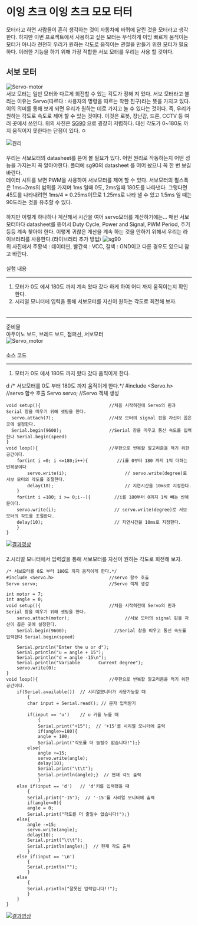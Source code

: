 # 이잉 츠크 이잉 츠크 모모 터터
모터라고 하면 사람들이 흔히 생각하는 것이 자동차에 바퀴에 달린 것을 모터라고 생각한다.
하지만 이번 프로젝트에서 사용하고 싶은 모터는 무식하게 이잉 빠르게 움직이는 모터가 아니라 천천히 우리가 원하는 각도로 움직이는
관절을 만들기 위한 모터가 필요하다. 이러한 기능을 하기 위해 가장 적합한 서보 모터를 우리는 사용 할 것이다. 
　  
## 서보 모터  
![Servo-motor](img/서보모터.PNG)  
서보 모터는 일반 모터와 다르게 회전할 수 있는 각도가 정해 져 있다. 서보 모터라고 불리는 이유는 
Servo(따르다 : 사용자의 명령을 따르는 착한 친구)라는 뜻을 가지고 있다. 이의 의미를 통해 보게 되면
우리가 원하는 데로 가지고 놀 수 있다는 것이다. 즉, 우리가 원하는 각도로 속도로 제어 할 수 있는 것이다.
이것은 로봇, 장난감, 드론, CCTV 등 여러 곳에서 쓰인다. 위의 사진은 [SG90](http://mechasolution.com/shop/goods/goods_view.php?goodsno=586229&category=) 으로 굉장히 저렴하다.
대신 각도가 0~180도 까지 움직이지 못한다는 단점이 있다.  ㅇ
　  

![원리](img/원리.PNG)  
　  
우리는 서보모터의 datasheet를 뜯어 볼 필요가 있다. 어떤 원리로 작동하는지 어떤 성능을 가지는지 꼭 알아야한다. 폴더에 sg90의 datasheet
를 여어 놨으니 꼭 한 번 보길 바란다.  
데이터 시트를 보면 PWM을 사용하여 서보모터를 제어 할 수 있다. 서보모터의 펄스폭은 1ms~2ms의 범위를 가지며 1ms 일때 0도, 2ms일때 180도를 나타낸다. 
그렇다면 45도를 나타내려면 1ms/4 = 0.25ms이므로 1.25ms로 나타 낼 수 있고 1.5ms 일 때는 90도라는 것을 유추할 수 있다.  
　  
하지만 이렇게 하나하나 계산해서 시간을 여어 servo모터를 계산하기에는... 매번 서보 모터마다 datasheet를 뜯어서 Duty Cycle, Power and Signal, PWM Period, 주기 등등 계속 찾아야 한다. 이렇게 귀찮은 계산을 계속 하는 것을 안하기 위해서 우리는 라이브러리를 사용한다.(라이브러리 추가 방법) 
![sg90](img/SERVO.PNG)  
위 사진에서 주황색 : 데이터핀, 빨간색 : VCC, 갈색 : GND이고 다른 경우도 있으니 참고 바란다.  
　  
실험 내용
***
1. 모터가 0도 에서 180도 까지 계속 왔다 갔다 하게 하여 어디 까지 움직이는지 확인한다.  
2. 시리얼 모니터에 입력을 통해 서보모터를 자신이 원하는 각도로 회전해 보자.  
　  
***
준비물  
아두이노 보드, 브레드 보드, 점퍼선, 서보모터  
![Servo_motor](img/Servo_motor.PNG)    
　  
소스 코드  

***  
1. 모터가 0도 에서 180도 까지 왔다 갔다 움직이게 한다.   

  
d
    /* 서보모터를 0도 부터 180도 까지 움직이게 한다.*/
    #include <Servo.h>                     //servo 함수 호출
    Servo servo;                           //Servo 객체 생성
                                           
    
    void setup(){                          //처음 시작히전에 Servo의 핀과 Serial 창을 띠우기 위해 셋팅을 한다.
      servo.attach(7);                     //서보 모터의 signal 핀을 자신이 꼽은 곳에 설정한다.
      Serial.begin(9600);                  //Serial 창을 띠우고 통신 속도를 입력한다 Serial.begin(speed)
    }
    void loop(){                           //무한으로 반복할 알고리즘을 적기 위한 공간이다.
        for(int i =0; i <=180;i++){           //i를 0부터 180 까지 1씩 더하는 반복문이다
            servo.write(i);                      // servo.write(degree)로 서보 모터의 각도를 조절한다.
            delay(10);                           // 지연시간을 10ms로 지정한다.
        }
        for(int i =180; i >= 0;i--){         //i를 180부터 0까지 1씩 빼는 반복문이다.
        servo.write(i);                      // servo.write(degree)로 서보 모터의 각도를 조절한다.
        delay(10);                           // 지연시간을 10ms로 지정한다.
        }
    }
      
[![결과영상](../servo_motor/img/otto-diy.PNG)](https://www.youtube.com/watch?v=oMY6p6zNqz4)  
　  
2.시리얼 모니터에서 입력값을 통해 서보모터를 자신이 원하는 각도로 회전해 보자.  
      
    /* 서보모터를 0도 부터 180도 까지 움직이게 한다.*/
    #include <Servo.h>                     //servo 함수 호출
    Servo servo;                           //Servo 객체 생성

    int motor = 7;                                   
    int angle = 0;
    void setup(){                          //처음 시작히전에 Servo의 핀과 Serial 창을 띠우기 위해 셋팅을 한다.
        servo.attach(motor);                     //서보 모터의 signal 핀을 자신이 꼽은 곳에 설정한다.
        Serial.begin(9600);                  //Serial 창을 띠우고 통신 속도를 입력한다 Serial.begin(speed)
  
        Serial.println("Enter the u or d");
        Serial.println("u = angle + 15");
        Serial.println("d = angle -15\n");
        Serial.println("Variable       Current degree");
        servo.write(0);     
    }
    void loop(){                           //무한으로 반복할 알고리즘을 적기 위한 공간이다.
        if(Serial.available())  // 시리얼모니터가 사용가능할 때
            {
            char input = Serial.read(); // 문자 입력받기
     
            if(input == 'u')    // u 키를 누를 때
                {
                Serial.print("+15");  // '+15'를 시리얼 모니터에 출력
                if(angle>=180){
                angle = 180;
                Serial.print("각도를 더 늘릴수 없습니다!");}
            else{
                angle +=15;         
                servo.write(angle); 
                delay(10);
                Serial.print("\t\t");
                Serial.println(angle);}  // 현재 각도 출력
                } 
        else if(input == 'd')   // 'd'키를 입력했을 때
            {
            Serial.print("-15");  // '-15'를 시리얼 모니터에 출력
            if(angle<=0){
            angle = 0;
            Serial.print("각도를 더 줄일수 없습니다!");}
        else{
            angle -=15;        
            servo.write(angle); 
            delay(10);
            Serial.print("\t\t");
            Serial.println(angle);}  // 현재 각도 출력
            }
        else if(input == '\n')
            {
            Serial.println("");
            }
        else
            {
            Serial.println("잘못된 입력입니다!!");
            }
        }
    }
  
[![결과영상](../servo_motor/img/otto-diy.PNG)](https://www.youtube.com/watch?v=oMY6p6zNqz4)


